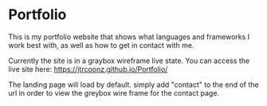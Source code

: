 # Portfolio
This is my portfolio website that shows what languages and frameworks I work best with, as well as how to get in contact with me.

Currently the site is in a graybox wireframe live state. You can access the live site here: https://jtrcoonz.github.io/Portfolio/

The landing page will load by default. simply add "contact" to the end of the url in order to view the greybox wire frame for the contact page.
